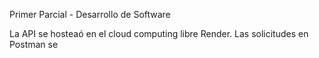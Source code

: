 Primer Parcial - Desarrollo de Software

La API se hosteaó en el cloud computing libre Render.
Las solicitudes en Postman se 

